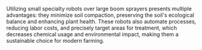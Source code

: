 Utilizing small specialty robots over large boom sprayers presents multiple advantages: they minimize soil compaction, preserving the soil's ecological balance and enhancing plant health. These robots also automate processes, reducing labor costs, and precisely target areas for treatment, which decreases chemical usage and environmental impact, making them a sustainable choice for modern farming.

